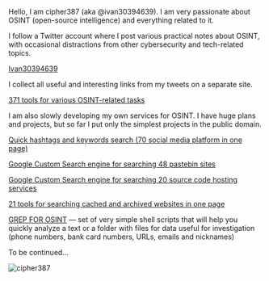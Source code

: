 
Hello, I am cipher387 (aka @ivan30394639). I am very passionate about OSINT (open-source intelligence) and everything related to it.

I follow a Twitter account where I post various practical notes about OSINT, with occasional distractions from other cybersecurity and tech-related topics.

<a href="https://twitter.com/Ivan30394639">Ivan30394639</a>

I collect all useful and interesting links from my tweets on a separate site. 

<a href="https://cipher387.github.io/osint_stuff_tool_collection/">371 tools for various OSINT-related tasks</a>


I am also slowly developing my own services for OSINT. I have huge plans and projects, but so far I put only the simplest projects in the public domain.


<a href="https://cipher387.github.io/hashtags_and_keywords_social_media_quick_search/">Quick hashtags and keywords search (70 social media platform in one page)</a>

<a href="https://cipher387.github.io/pastebinsearchengines/">Google Custom Search engine for searching 48 pastebin sites</a>

<a href="https://cipher387.github.io/code_repository_google_custom_search_engines/">Google Custom Search engine for searching 20 source code hosting services</a>

<a href="https://quickcacheandarchivesearch.onrender.com/">21 tools for searching cached and archived websites in one page</a>

<a href="https://github.com/cipher387/grep_for_osint">GREP FOR OSINT</a> — set of very simple shell scripts that will help you quickly analyze a text or a folder with files for data useful for investigation (phone numbers, bank card numbers, URLs, emails and nicknames)



To be continued...

<p align="left"> <img src="https://komarev.com/ghpvc/?username=cipher387" alt="cipher387" /> </p>



